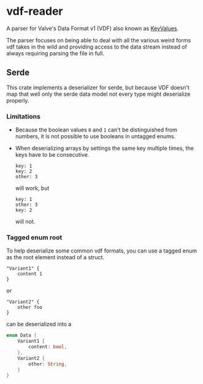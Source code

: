 # vdf-reader

A parser for Valve's Data Format v1 (VDF) also known as [KeyValues](https://developer.valvesoftware.com/wiki/KeyValues).

The parser focuses on being able to deal with all the various weird forms vdf takes in the wild and providing access to the data stream instead of always requiring parsing the file in full.

## Serde

This crate implements a deserializer for serde, but because VDF doesn't map that well only the serde data model not every type might deserialize properly.

### Limitations

- Because the boolean values `0` and `1` can't be distinguished from numbers, it is not possible to use booleans in untagged enums.
- When deserializing arrays by settings the same key multiple times, the keys have to be consecutive.
  ```vdf
  key: 1
  key: 2
  other: 3
  ```
  
  will work, but
  ```vdf
  key: 1
  other: 3
  key: 2
  ```
  
  will not.
  


### Tagged enum root

To help deserialize some common vdf formats, you can use a tagged enum as the root element instead of a struct.

```vdf
"Variant1" {
    content 1
}
```

or

```vdf
"Variant2" {
    other foo
}
```

can be deserialized into a
```rust
enum Data {
    Variant1 {
        content: bool,
    },
    Variant2 {
        other: String,
    }
}
```
